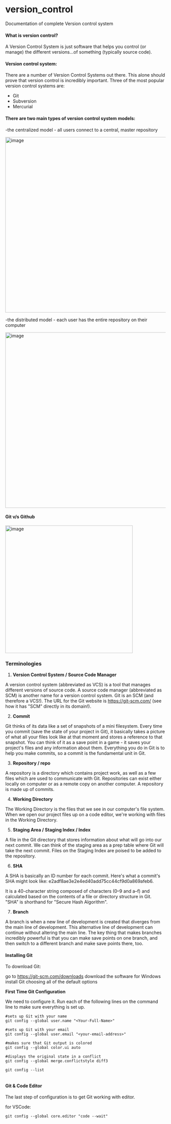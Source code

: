 # version_control
Documentation of complete Version control system

#### What is version control?
A Version Control System is just software that helps you control (or manage) the different versions...of something (typically source code).

#### Version control system:
There are a number of Version Control Systems out there. This alone should prove that version control is incredibly important. Three of the most popular version control systems are:

- Git
- Subversion
- Mercurial

#### There are two main types of version control system models:

-the centralized model - all users connect to a central, master repository

<img width="550" alt="image" src="https://user-images.githubusercontent.com/75114179/189885189-9b398d11-f49e-4a4b-bda7-e2bd25530852.png">

-the distributed model - each user has the entire repository on their computer

<img width="550" alt="image" src="https://user-images.githubusercontent.com/75114179/189885290-cf4bd87f-f95e-46da-863c-f29833057fa3.png">

#### Git v/s Github

<img width="400" alt="image" src="https://user-images.githubusercontent.com/75114179/189885553-2497c6c5-dd09-4bf9-bf9e-34d71c1702eb.png">

### Terminologies

1. **Version Control System / Source Code Manager**

A version control system (abbreviated as VCS) is a tool that manages different versions of source code. A source code manager (abbreviated as SCM) is another name for a version control system. Git is an SCM (and therefore a VCS!). The URL for the Git website is https://git-scm.com/ (see how it has "SCM" directly in its domain!).

2. **Commit**

Git thinks of its data like a set of snapshots of a mini filesystem. Every time you commit (save the state of your project in Git), it basically takes a picture of what all your files look like at that moment and stores a reference to that snapshot. You can think of it as a save point in a game - it saves your project's files and any information about them.
Everything you do in Git is to help you make commits, so a commit is the fundamental unit in Git.

3. **Repository / repo**

A repository is a directory which contains project work, as well as a few files which are used to communicate with Git. Repositories can exist either locally on computer or as a remote copy on another computer. A repository is made up of commits.

4. **Working Directory**

The Working Directory is the files that we see in our computer's file system. When we open our project files up on a code editor, we're working with files in the Working Directory.

5. **Staging Area / Staging Index / Index**

A file in the Git directory that stores information about what will go into our next commit. We can think of the staging area as a prep table where Git will take the next commit. Files on the Staging Index are poised to be added to the repository.

6. **SHA**

A SHA is basically an ID number for each commit. Here's what a commit's SHA might look like: e2adf8ae3e2e4ed40add75cc44cf9d0a869afeb6.

It is a 40-character string composed of characters (0–9 and a–f) and calculated based on the contents of a file or directory structure in Git. "SHA" is shorthand for "Secure Hash Algorithm".

7. **Branch**

A branch is when a new line of development is created that diverges from the main line of development. This alternative line of development can continue without altering the main line. The key thing that makes branches incredibly powerful is that you can make save points on one branch, and then switch to a different branch and make save points there, too.

#### Installing Git

To download Git:

go to https://git-scm.com/downloads
download the software for Windows
install Git choosing all of the default options

**First Time Git Configuration**

We need to configure it. Run each of the following lines on the command line to make sure everything is set up.

```
#sets up Git with your name
git config --global user.name "<Your-Full-Name>"

#sets up Git with your email
git config --global user.email "<your-email-address>"

#makes sure that Git output is colored
git config --global color.ui auto

#displays the original state in a conflict
git config --global merge.conflictstyle diff3

git config --list
  
```
#### Git & Code Editor

The last step of configuration is to get Git working with editor.

for VSCode:

```
git config --global core.editor "code --wait"
```
